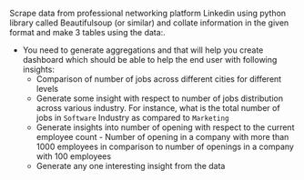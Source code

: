Scrape data from professional networking platform Linkedin using python library called Beautifulsoup (or similar) and collate information in the given format and make 3 tables using the data:.
- You need to generate aggregations and that will help you create dashboard which should be able to help the end user with following insights:
    - Comparison of number of jobs across different cities for different levels
    - Generate some insight with respect to number of jobs distribution across various industry. For instance, what is the total number of jobs in `Software` Industry as compared to `Marketing`
    - Generate insights into number of opening with respect to the current employee count - Number of opening in a company with more than 1000 employees in comparison to number of openings in a company with 100 employees
    - Generate any one interesting insight from the data
